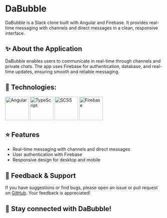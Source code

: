 # DaBubble

DaBubble is a Slack clone built with Angular and Firebase. It provides real-time messaging with channels and direct messages in a clean, responsive interface.

## ✨ About the Application

DaBubble enables users to communicate in real-time through channels and private chats. The app uses Firebase for authentication, database, and real-time updates, ensuring smooth and reliable messaging.

## 🔧 Technologies: 
   <img src="https://skillicons.dev/icons?i=angular" height="75" alt="Angular"/>
   <img src="https://skillicons.dev/icons?i=ts" height="75" alt="TypeScript"/>
   <img src="https://skillicons.dev/icons?i=scss" height="75" alt="SCSS"/>
   <img src="https://skillicons.dev/icons?i=firebase" height="75" alt="Firebase"/>

## ⭐ Features
  - Real-time messaging with channels and direct messages
  - User authentication with Firebase
  - Responsive design for desktop and mobile


## 💬 Feedback & Support

If you have suggestions or find bugs, please open an issue or pull request on [GitHub](https://github.com/SnowCoder404/DaBubble). Your feedback is appreciated!

## 🚀 Stay connected with DaBubble!